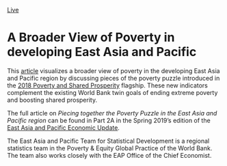 [Live](https://eaptsd.github.io/eap-pov-article-2019/)

# A Broader View of Poverty in developing East Asia and Pacific


This [article](https://eaptsd.github.io/eap-pov-article-2019/) visualizes a broader view of poverty in the developing East Asia and Pacific region by discussing pieces of the poverty puzzle introduced in the [2018 Poverty and Shared Prosperity](http://www.worldbank.org/en/publication/poverty-and-shared-prosperity) flagship. These new indicators complement the existing World Bank twin goals of ending extreme poverty and boosting shared prosperity. 

The full article on <i>Piecing together the Poverty Puzzle in the East Asia and Pacific region</i> can be found in Part 2A in the Spring 2019’s edition of the [East Asia and Pacific Economic Update](https://openknowledge.worldbank.org/handle/10986/31500).

The East Asia and Pacific Team for Statistical Development is a regional statistics team in the Poverty & Equity Global Practice of the World Bank. The team also works closely with the EAP Office of the Chief Economist.
        
